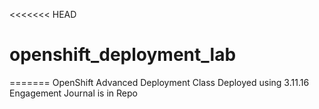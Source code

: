 <<<<<<< HEAD
# openshift_deployment_lab
=======
OpenShift Advanced Deployment Class
Deployed using 3.11.16
Engagement Journal is in Repo

